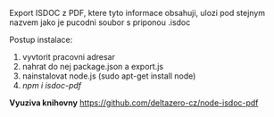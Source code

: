 Export ISDOC z PDF, ktere tyto informace obsahuji, ulozi pod stejnym nazvem jako je pucodni soubor s priponou .isdoc

Postup instalace:
1. vyvtorit pracovni adresar
2. nahrat do nej package.json a export.js
3. nainstalovat node.js (sudo apt-get install node)
4. _npm i isdoc-pdf_
   

**Vyuziva knihovny**
https://github.com/deltazero-cz/node-isdoc-pdf
